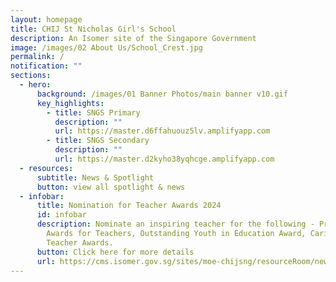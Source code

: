 ```yaml
---
layout: homepage
title: CHIJ St Nicholas Girl's School
description: An Isomer site of the Singapore Government
image: /images/02 About Us/School_Crest.jpg
permalink: /
notification: ""
sections:
  - hero:
      background: /images/01 Banner Photos/main banner v10.gif
      key_highlights:
        - title: SNGS Primary
          description: ""
          url: https://master.d6ffahuouz5lv.amplifyapp.com
        - title: SNGS Secondary
          description: ""
          url: https://master.d2kyho38yqhcge.amplifyapp.com
  - resources:
      subtitle: News & Spotlight
      button: view all spotlight & news
  - infobar:
      title: Nomination for Teacher Awards 2024
      id: infobar
      description: Nominate an inspiring teacher for the following - President's
        Awards for Teachers, Outstanding Youth in Education Award, Caring
        Teacher Awards.
      button: Click here for more details
      url: https://cms.isomer.gov.sg/sites/moe-chijsng/resourceRoom/news-and-spotlight/resourceCategory/spotlight/editPage/2023-10-30-post-Nomination%20for%20Teacher%20Awards%202024.md
---
```

